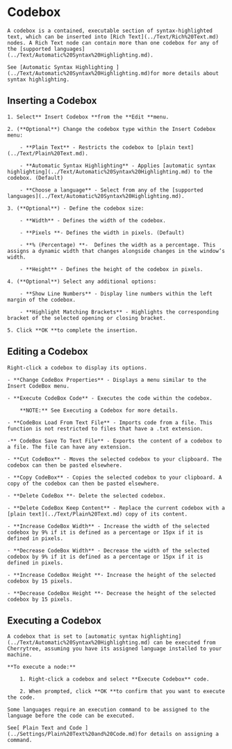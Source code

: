 
# Codebox


	A codebox is a contained, executable section of syntax-highlighted text, which can be inserted into [Rich Text](../Text/Rich%20Text.md) nodes. A Rich Text node can contain more than one codebox for any of the [supported languages](../Text/Automatic%20Syntax%20Highlighting.md).

	See [Automatic Syntax Highlighting ](../Text/Automatic%20Syntax%20Highlighting.md)for more details about syntax highlighting.

 ## Inserting a Codebox

	1. Select** Insert Codebox **from the **Edit **menu.

	2. (**Optional**) Change the codebox type within the Insert Codebox menu:
	
		- **Plain Text** - Restricts the codebox to [plain text](../Text/Plain%20Text.md).

		- **Automatic Syntax Highlighting** - Applies [automatic syntax highlighting](../Text/Automatic%20Syntax%20Highlighting.md) to the codebox. (Default)

		- **Choose a language** - Select from any of the [supported languages](../Text/Automatic%20Syntax%20Highlighting.md).

	3. (**Optional**) - Define the codebox size:
	
		- **Width** - Defines the width of the codebox.
	
		- **Pixels **- Defines the width in pixels. (Default)

		- **% (Percentage) **-  Defines the width as a percentage. This assigns a dynamic width that changes alongside changes in the window’s width.

		- **Height** - Defines the height of the codebox in pixels.

	4. (**Optional**) Select any additional options:
	
		- **Show Line Numbers** - Display line numbers within the left margin of the codebox.

		- **Highlight Matching Brackets** - Highlights the corresponding bracket of the selected opening or closing bracket.

	5. Click **OK **to complete the insertion.

 ## Editing a Codebox

	Right-click a codebox to display its options.
	
	- **Change CodeBox Properties** - Displays a menu similar to the Insert CodeBox menu.

	- **Execute CodeBox Code** - Executes the code within the codebox.

		**NOTE:** See Executing a Codebox for more details.

	- **CodeBox Load From Text File** - Imports code from a file. This function is not restricted to files that have a .txt extension.

	-** CodeBox Save To Text File** - Exports the content of a codebox to a file. The file can have any extension.

	- **Cut CodeBox** - Moves the selected codebox to your clipboard. The codebox can then be pasted elsewhere.

	- **Copy CodeBox** - Copies the selected codebox to your clipboard. A copy of the codebox can then be pasted elsewhere.

	- **Delete CodeBox **- Delete the selected codebox.

	- **Delete CodeBox Keep Content** - Replace the current codebox with a [plain text](../Text/Plain%20Text.md) copy of its content.

	- **Increase CodeBox Width** - Increase the width of the selected codebox by 9% if it is defined as a percentage or 15px if it is defined in pixels.

	- **Decrease CodeBox Width** - Decrease the width of the selected codebox by 9% if it is defined as a percentage or 15px if it is defined in pixels.

	- **Increase CodeBox Height **- Increase the height of the selected codebox by 15 pixels.

	- **Decrease CodeBox Height **- Decrease the height of the selected codebox by 15 pixels.

 ## Executing a Codebox

	A codebox that is set to [automatic syntax highlighting](../Text/Automatic%20Syntax%20Highlighting.md) can be executed from Cherrytree, assuming you have its assigned language installed to your machine.

	**To execute a node:**

		1. Right-click a codebox and select **Execute Codebox** code.

		2. When prompted, click **OK **to confirm that you want to execute the code.

	Some languages require an execution command to be assigned to the language before the code can be executed.
	
	See[ Plain Text and Code ](../Settings/Plain%20Text%20and%20Code.md)for details on assigning a command.
